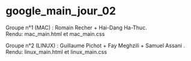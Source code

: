 # google_main_jour_02


Groupe n°1 (MAC) : Romain Recher + Hai-Dang Ha-Thuc.<br/>
Rendu: mac_main.html et mac_main.css

Groupe n°2 (LINUX) : Guillaume Pichot + Fay Meghzili + Samuel Assani .<br/>
Rendu: linux_main.html et linux_main.css

